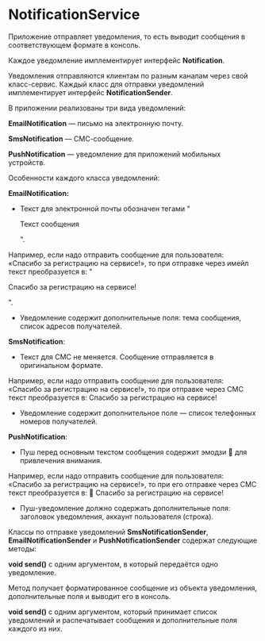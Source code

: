 # NotificationService

Приложение отправляет уведомления, то есть выводит сообщения в соответствующем формате в консоль.  

Каждое уведомление имплементирует интерфейс **Notification**.  

Уведомления отправляются клиентам по разным каналам через свой класс-сервис. Каждый класс для отправки уведомлений имплементирует интерфейс **NotificationSender**.  

В приложении реализованы три вида уведомлений:

**EmailNotification** — письмо на электронную почту.  

**SmsNotification** — СМС-сообщение.  

**PushNotification** — уведомление для приложений мобильных устройств.  

Особенности каждого класса уведомлений:  

**EmailNotification:**  

- Текст для электронной почты обозначен тегами "<p>Текст сообщения</p>".  

Например, если надо отправить сообщение для пользователя: «Спасибо за регистрацию на сервисе!», то при отправке через имейл текст преобразуется в: "<p>Спасибо за регистрацию на сервисе!</p>".  

- Уведомление содержит дополнительные поля: тема сообщения, список адресов получателей.  

**SmsNotification**:  

- Текст для СМС не меняется. Сообщение отправляется в оригинальном формате.
  
Например, если надо отправить сообщение для пользователя: «Спасибо за регистрацию на сервисе!», то при отправке через СМС текст преобразуется в: Спасибо за регистрацию на сервисе!  

- Уведомление содержит дополнительное поле — список телефонных номеров получателей.
  
**PushNotification**:  

- Пуш перед основным текстом сообщения содержит эмодзи 👋 для привлечения внимания.
  
Например, если надо отправить сообщение для пользователя: «Спасибо за регистрацию на сервисе!», то при его отправке через СМС текст преобразуется в: 👋 Спасибо за регистрацию на сервисе!  

- Пуш-уведомление должно содержать дополнительные поля: заголовок уведомления, аккаунт пользователя (строка).
  
Классы по отправке уведомлений **SmsNotificationSender**, **EmailNotificationSender** и **PushNotificationSender** содержат следующие методы:  

**void send()** с одним аргументом, в который передаётся одно уведомление.   

Метод получает форматированное сообщение из объекта уведомления, дополнительные поля и выводит его в консоль.

**void send()** с одним аргументом, который принимает список уведомлений и распечатывает сообщения и дополнительные поля каждого из них.  

